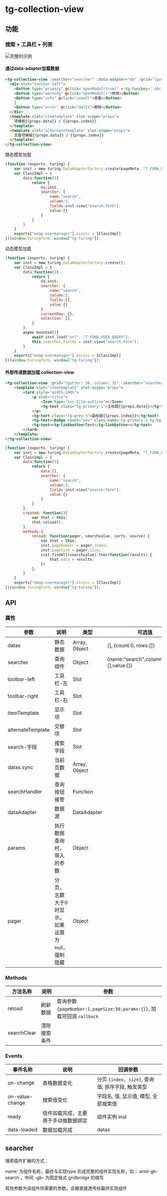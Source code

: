 # tg-collection-view

## 功能

### 搜索 + 工具栏 + 列表

![完整的示例](../static/collection-view-full.png)

#### 通过data-adapter加载数据

```html
<tg-collection-view :searcher="searcher" :data-adapter="da" :grid="{gutter: 16, column: 3}">
  <div slot="toolbar-left">
    <Button type="primary" @click="openModal(true)" v-tg-funckey="'abc'">新增</Button>
    <Button type="warning" @click="openModal()">修改</Button>
    <Button type="info" @click="viewIt">查看</Button>
    |
    <Button type="error" @click="delIt">删除</Button>
  </div>
  <template slot="itemTemplate" slot-scope="props">
    项模板{{props.data}} / {{props.index}}
  </template>
  <template slot="alternateTemplate" slot-scope="props">
    交替项模板{{props.data}} / {{props.index}}
  </template>
</tg-collection-view>
```

静态模型加载

```js
(function (exports, turing) {
	var inst = new turing.DataAdapterFactory.create(pageMeta, "T_FUNA_USER_QUERY");
	var ClassImpl = {
		data:function(){
			return {
				da:inst,
				searcher: {
					name:"search",
					column:3,
					fields:inst.view("search:form"),
					value:{}
				}
			}
		}
	}
	exports["emap-usermanager"].mixins = [ClassImpl]
})(window.turingform, window["tg-turing"]);

```

动态模型加载

```js
(function (exports, turing) {
	var inst = new turing.DataAdapterFactory.create();
	var ClassImpl = {
		data:function(){
			return {
				da:inst,
				searcher: {
					name:"search",
					column:3,
					fields:[],
					value:{}
				}
				currentRow: {},
				selection: [],
			}
		},
		async mounted(){
            await inst.load("url", "T_FUNA_USER_QUERY");
            this.searcher.fields = inst.view("search:form");
        }
	}
	exports["emap-usermanager"].mixins = [ClassImpl]
})(window.turingform, window["tg-turing"]);

```


#### 外部传递数据加载 collection-view

```html
<tg-collection-view :grid="{gutter: 16, column: 3}" :searcher="searcher" :datas="data" @on-change="reload">
    <template slot="itemTemplate" slot-scope="props">
        <Card style="width:100%">
            <p slot="title">
                <Icon type="ios-film-outline"></Icon>
                <tg-text class="tg-primary-1">主标题{{props.data}}</tg-text>
            </p>
            <tg-text class="tg-grey-3">副标题{{props.index}}</tg-text>
            <tg-text><Badge count="new" class-name="tg-primary-1 tg-bg-white tg-br-primary-1"></Badge></tg-text>
            <tg-text><tg-linkbutton>Text</tg-linkbutton></tg-text>
        </Card>
    </template>
</tg-collection-view>
```

```js
(function (exports, turing) {
	var inst = new turing.DataAdapterFactory.create(pageMeta, "T_FUNA_USER_QUERY");
	var ClassImpl = {
		data:function(){
			return {
				data:[],
				searcher: {
					name:"search",
					column:3,
					fields:inst.view("search:form"),
					value:{}
				}
			}
		},
		created: function(){
			var that = this;
			that.reload();
		},
		methods:{
			reload: function(pager, searchvalue, sorts, source) {
				var that = this;
				inst.pageNumber = pager.index;
				inst.pageSize = pager.size;
				inst.findAll(searchvalue).then(function(results) {
					that.data = results;
				})
			},
		}
	}
	exports["emap-usermanager"].mixins = [ClassImpl]
})(window.turingform, window["tg-turing"]);

```


## API


### 属性

| 参数 | 说明 | 类型 | 可选值 | 默认值 |
|------|-------|---------|-------|--------|
| datas | 静态数据 | Array, Object | [], {count:0, rows:[]} |  |
| searcher | 查询组件 | Object | {name:"search",column:3,fields:[],value:{}} |  |
| toolbar-left | 工具栏-左 | Slot |  |  |
| toolbar-right | 工具栏-右 | Slot |  |  |
| itemTemplate | 显示项 | Slot |  |  |
| alternateTemplate | 交替项 | Slot |  |  |
| search-字段 | 搜索字段 | Slot |  |  |
| datas.sync | 当前页数据 | Array, Object |  |  |
| searchHandler | 查询按钮接管 | Function |  | 查询值，{Key1:1,Key2:2} |
| dataAdapter | 数据源 | DataAdapter | | |
| params | 执行数据查询时，带入的参数 | Object | | |
| pager | 分页，总数大于0时显示。如果设置为null，强制隐藏 | Object |  | {size:20,index:1} |

### Methods
| 方法名称 | 说明 | 参数 |
|---------- |-------- |---------- |
| reload  | 刷新数据 | 查询参数 `{pageNumber:1,pageSize:50,params:{}}`, 加载完回调 `callback` |
| searchClear | 清除搜索条件 | |

### Events
| 事件名称 | 说明 | 回调参数 |
|---------- |-------- |---------- |
| on-change  | 表格数据变化 | 分页:`{index, size}`, 查询值, 排序字段, 触发类型  |
| on-value-change  | 搜索值变化 | 字段名, 值, 显示值, 模型, 全部搜索值  |
| ready  | 组件加载完成，主要用于手动做数据绑定 | 组件实例 inst  |
| data-loaded  | 数据加载完成 | datas  |


## searcher

搜索插件扩展的方式：

name: 为组件名称，最终与实现type 形成完整的组件实现名称，如： antd-gb-search ，中间 -gb- 为固定格式 gridbridge 的缩写

其他参数为该组件所需要的参数，会被直接透传给最终实现组件
